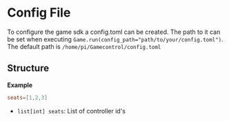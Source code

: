 # Config File

To configure the game sdk a config.toml can be created. The path to it can be set when executing `Game.run(config_path="path/to/your/config.toml")`. The default path is `/home/pi/Gamecontrol/config.toml`

## Structure

**Example**
```toml
seats=[1,2,3]
```

- `list[int] seats`: List of controller id's